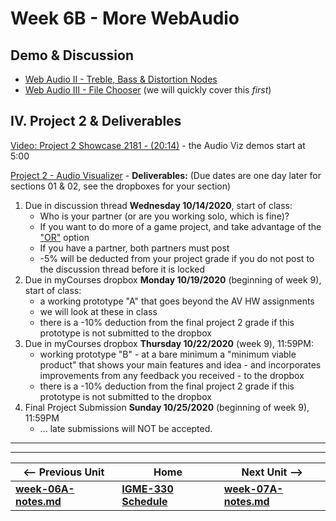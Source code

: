 # Week 6B - More WebAudio

## Demo & Discussion

- [Web Audio II - Treble, Bass & Distortion Nodes](https://github.com/tonethar/IGME-330-Master/blob/master/notes/demo-web-audio-2.md)
- [Web Audio III - File Chooser](https://github.com/tonethar/IGME-330-Master/blob/master/notes/demo-web-audio-3.md) (we will quickly cover this *first*)

<a id="project2" /> 
 
## IV. Project 2 & Deliverables

[Video: Project 2 Showcase 2181 - (20:14)](https://video.rit.edu/Watch/Si56JxGd) - the Audio Viz demos start at 5:00

[Project 2 - Audio Visualizer](../projects/project-2.md) - **Deliverables:** (Due dates are one day later for sections 01 & 02, see the dropboxes for your section)



1) Due in discussion thread **Wednesday 10/14/2020**, start of class:
    - Who is your partner (or are you working solo, which is fine)?
    - If you want to do more of a game project, and take advantage of the ["OR"](../projects/project-2.md#OR) option
    - If you have a partner, both partners must post
    - -5% will be deducted from your project grade if you do not post to the discussion thread before it is locked
2) Due in myCourses dropbox **Monday 10/19/2020** (beginning of week 9), start of class: 
    - a working prototype "A" that goes beyond the AV HW assignments
    - we will look at these in class
    - there is a -10% deduction from the final project 2 grade if this prototype is not submitted to the dropbox
3) Due in myCourses dropbox **Thursday 10/22/2020** (week 9), 11:59PM: 
    - working prototype "B" - at a bare minimum a "minimum viable product" that shows your main features and idea - and incorporates improvements from any feedback you received - to the dropbox
    - there is a -10% deduction from the final project 2 grade if this prototype is not submitted to the dropbox
4) Final Project Submission **Sunday 10/25/2020** (beginning of week 9), 11:59PM
    - ... late submissions will NOT be accepted.



<hr><hr>

| <-- Previous Unit | Home | Next Unit -->
| --- | --- | --- 
| [**week-06A-notes.md**](week-06A-notes.md)     |  [**IGME-330 Schedule**](../schedule.md) | [**week-07A-notes.md**](week-07A-notes.md)
